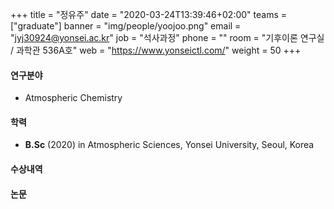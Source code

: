 ﻿+++
title = "정유주"
date = "2020-03-24T13:39:46+02:00"
teams = ["graduate"]
banner = "img/people/yoojoo.png"
email = "jyj30924@yonsei.ac.kr"
job = "석사과정"
phone = ""
room = "기후이론 연구실 / 과학관 536A호"
web = "https://www.yonseictl.com/"
weight = 50
+++

#### 연구분야
+ Atmospheric Chemistry

#### 학력
 + **B.Sc** (2020) in Atmospheric Sciences, Yonsei University, Seoul, Korea

#### 수상내역

#### 논문

